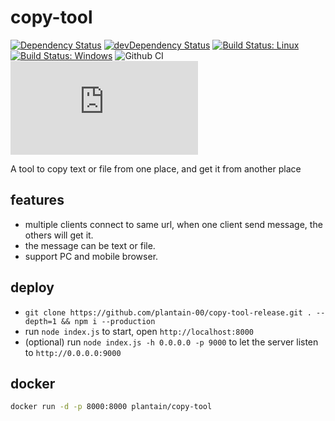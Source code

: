 # copy-tool

[![Dependency Status](https://david-dm.org/plantain-00/copy-tool.svg)](https://david-dm.org/plantain-00/copy-tool)
[![devDependency Status](https://david-dm.org/plantain-00/copy-tool/dev-status.svg)](https://david-dm.org/plantain-00/copy-tool#info=devDependencies)
[![Build Status: Linux](https://travis-ci.org/plantain-00/copy-tool.svg?branch=master)](https://travis-ci.org/plantain-00/copy-tool)
[![Build Status: Windows](https://ci.appveyor.com/api/projects/status/github/plantain-00/copy-tool?branch=master&svg=true)](https://ci.appveyor.com/project/plantain-00/copy-tool/branch/master)
![Github CI](https://github.com/plantain-00/copy-tool/workflows/Github%20CI/badge.svg)
[![type-coverage](https://img.shields.io/badge/dynamic/json.svg?label=type-coverage&prefix=%E2%89%A5&suffix=%&query=$.typeCoverage.atLeast&uri=https%3A%2F%2Fraw.githubusercontent.com%2Fplantain-00%2Fcopy-tool%2Fmaster%2Fpackage.json)](https://github.com/plantain-00/copy-tool)

A tool to copy text or file from one place, and get it from another place

## features

+ multiple clients connect to same url, when one client send message, the others will get it.
+ the message can be text or file.
+ support PC and mobile browser.

## deploy

+ `git clone https://github.com/plantain-00/copy-tool-release.git . --depth=1 && npm i --production`
+ run `node index.js` to start, open `http://localhost:8000`
+ (optional) run `node index.js -h 0.0.0.0 -p 9000` to let the server listen to `http://0.0.0.0:9000`

## docker

```bash
docker run -d -p 8000:8000 plantain/copy-tool
```
